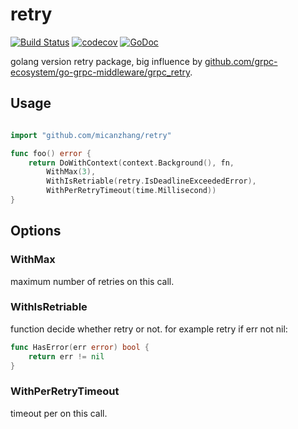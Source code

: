 # retry

[![Build Status](https://github.com/micanzhang/retry/workflows/Go/badge.svg?branch=main)](https://github.com/micanzhang/retry/actions?query=branch=main)
[![codecov](https://codecov.io/gh/micanzhang/retry/branch/main/graph/badge.svg)](https://codecov.io/gh/micanzhang/retry)
[![GoDoc](https://pkg.go.dev/badge/github.com/micanzhang/retry?status.svg)](https://pkg.go.dev/github.com/micanzhang/retry?tab=doc)

golang version retry package, big influence by [github.com/grpc-ecosystem/go-grpc-middleware/grpc_retry](https://github.com/grpc-ecosystem/go-grpc-middleware/blob/master/retry/retry.go). 


## Usage

```go

import "github.com/micanzhang/retry"

func foo() error {
	return DoWithContext(context.Background(), fn,
		WithMax(3),
		WithIsRetriable(retry.IsDeadlineExceededError),
		WithPerRetryTimeout(time.Millisecond))
}
```

## Options

### WithMax

maximum number of retries on this call.

### WithIsRetriable

function decide whether retry or not. for example retry if err not nil:

```go
func HasError(err error) bool {
    return err != nil
}
```

### WithPerRetryTimeout

timeout per on this call.
